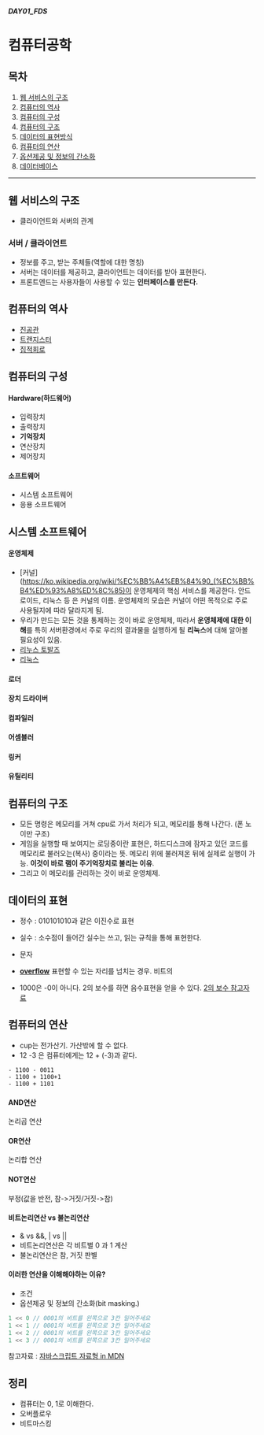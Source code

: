 ##### DAY01_FDS

# 컴퓨터공학

## 목차
1. [웹 서비스의 구조](#웹-서비스의-구조)  
2. [컴퓨터의 역사](#컴퓨터의-역사)
3. [컴퓨터의 구성](#컴퓨터의-구성)
4. [컴퓨터의 구조](#컴퓨터의-구조)
5. [데이터의 표현방식](#데이터의-표현방식)
6. [컴퓨터의 연산](#컴퓨터의-연산)
7. [옵션제공 및 정보의 간소화](#옵션제공-및-정보의-간소화)
8. [데이터베이스](#데이터베이스)
---

## 웹 서비스의 구조
- 클라이언트와 서버의 관계

### 서버 / 클라이언트
- 정보를 주고, 받는 주체들(역할에 대한 명칭)
- 서버는 데이터를 제공하고, 클라이언트는 데이터를 받아 표현한다.
- 프론트엔드는 사용자들이 사용할 수 있는 **인터페이스를 만든다.**

## 컴퓨터의 역사
- [진공관](https://ko.wikipedia.org/wiki/%EC%A7%84%EA%B3%B5%EA%B4%80)
- [트랜지스터](https://ko.wikipedia.org/wiki/%ED%8A%B8%EB%9E%9C%EC%A7%80%EC%8A%A4%ED%84%B0)
- [집적회로](https://ko.wikipedia.org/wiki/%EC%A7%91%EC%A0%81_%ED%9A%8C%EB%A1%9C)

## 컴퓨터의 구성
#### Hardware(하드웨어)
- 입력장치
- 출력장치
- **기억장치**
- 연산장치
- 제어장치

#### 소프트웨어
- 시스템 소프트웨어
- 응용 소프트웨어

## 시스템 소프트웨어
#### 운영체제
- [커널](https://ko.wikipedia.org/wiki/%EC%BB%A4%EB%84%90_(%EC%BB%B4%ED%93%A8%ED%8C%85)이 운영체제의 핵심 서비스를 제공한다. 안드로이드, 리눅스 등 은 커널의 이름. 운영체제의 모습은 커널이 어떤 목적으로 주로 사용될지에 따라 달라지게 됨.
- 우리가 만드는 모든 것을 통제하는 것이 바로 운영체제, 따라서 **운영체제에 대한 이해**를 특히 서버환경에서 주로 우리의 결과물을 실행하게 될 **리눅스**에 대해 알아볼 필요성이 있음.
- [리누스 토발즈](https://namu.wiki/w/%EB%A6%AC%EB%88%84%EC%8A%A4%20%ED%86%A0%EB%A5%B4%EB%B0%9C%EC%8A%A4)
- [리눅스](https://namu.wiki/w/%EB%A6%AC%EB%88%85%EC%8A%A4)

#### 로더
#### 장치 드라이버
#### 컴파일러
#### 어셈블러
#### 링커
#### 유틸리티

## 컴퓨터의 구조
- 모든 명령은 메모리를 거쳐 cpu로 가서 처리가 되고, 메모리를 통해 나간다. (폰 노이만 구조)
- 게임을 실행할 때 보여지는 로딩중이란 표현은, 하드디스크에 잠자고 있던 코드를 메모리로 불러오는(복사) 중이라는 뜻. 메모리 위에 불러져온 뒤에 실제로 실행이 가능. **이것이 바로 램이 주기억장치로 불리는 이유**.
- 그리고 이 메모리를 관리하는 것이 바로 운영체제.

## 데이터의 표현
- 정수 : 010101010과 같은 이진수로 표현
- 실수 : 소수점이 들어간 실수는 쓰고, 읽는 규칙을 통해 표현한다.
- 문자

- **[overflow](https://ko.wikipedia.org/wiki/%EC%8A%A4%ED%83%9D_%EC%98%A4%EB%B2%84%ED%94%8C%EB%A1%9C)** 표현할 수 있는 자리를 넘치는 경우. 비트의
- 1000은 -0이 아니다. 2의 보수를 하면 음수표현을 얻을 수 있다. [2의 보수 참고자료](http://sessionk.tistory.com/126)

## 컴퓨터의 연산
- cup는 전가산기. 가산밖에 할 수 없다.
- 12 -3 은 컴퓨터에게는 12 + (-3)과 같다.

```
- 1100 - 0011
- 1100 + 1100+1
- 1100 + 1101
```

#### AND연산
논리곱 연산

#### OR연산
논리합 연산

#### NOT연산
부정(값을 반전, 참->거짓/거짓->참)

#### 비트논리연산 vs 불논리연산
- & vs &&, | vs ||
- 비트논리연산은 각 비트별 0 과 1 계산
- 불논리연산은 참, 거짓 판별

#### 이러한 연산을 이해해야하는 이유?
- 조건
- 옵션제공 및 정보의 간소화(bit masking.)

``` javascript
1 << 0 // 0001의 비트를 왼쪽으로 3칸 밀어주세요
1 << 1 // 0001의 비트를 왼쪽으로 3칸 밀어주세요
1 << 2 // 0001의 비트를 왼쪽으로 3칸 밀어주세요
1 << 3 // 0001의 비트를 왼쪽으로 3칸 밀어주세요
```
참고자료 : [자바스크립트 자료형 in MDN](https://developer.mozilla.org/ko/docs/Web/JavaScript/Data_structures)

## 정리
- 컴퓨터는 0, 1로 이해한다.
- 오버플로우
- 비트마스킹